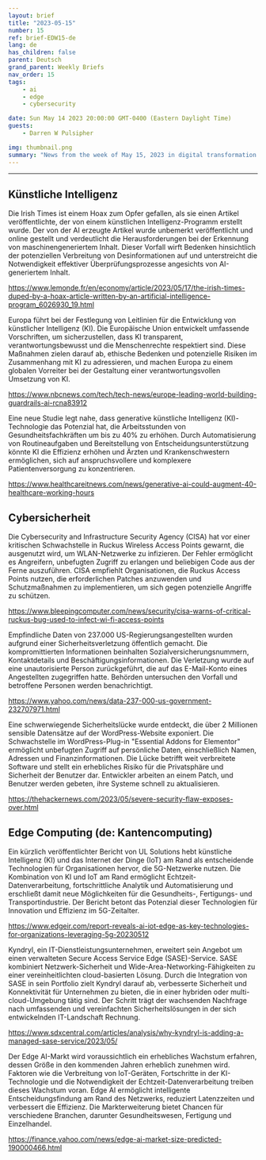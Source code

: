 ```yaml
---
layout: brief
title: "2023-05-15"
number: 15
ref: brief-EDW15-de
lang: de
has_children: false
parent: Deutsch
grand_parent: Weekly Briefs
nav_order: 15
tags:
    - ai
    - edge
    - cybersecurity

date: Sun May 14 2023 20:00:00 GMT-0400 (Eastern Daylight Time)
guests:
    - Darren W Pulsipher

img: thumbnail.png
summary: "News from the week of May 15, 2023 in digital transformation including stories from Edge Computing, Cybersecurity, and Artificial Intelligence."
---
```




---

## Künstliche Intelligenz

Die Irish Times ist einem Hoax zum Opfer gefallen, als sie einen Artikel veröffentlichte, der von einem künstlichen Intelligenz-Programm erstellt wurde. Der von der AI erzeugte Artikel wurde unbemerkt veröffentlicht und online gestellt und verdeutlicht die Herausforderungen bei der Erkennung von maschinengeneriertem Inhalt. Dieser Vorfall wirft Bedenken hinsichtlich der potenziellen Verbreitung von Desinformationen auf und unterstreicht die Notwendigkeit effektiver Überprüfungsprozesse angesichts von AI-generiertem Inhalt.

[https://www.lemonde.fr/en/economy/article/2023/05/17/the-irish-times-duped-by-a-hoax-article-written-by-an-artificial-intelligence-program_6026930_19.html](https://www.lemonde.fr/en/economy/article/2023/05/17/the-irish-times-duped-by-a-hoax-article-written-by-an-artificial-intelligence-program_6026930_19.html)

Europa führt bei der Festlegung von Leitlinien für die Entwicklung von künstlicher Intelligenz (KI). Die Europäische Union entwickelt umfassende Vorschriften, um sicherzustellen, dass KI transparent, verantwortungsbewusst und die Menschenrechte respektiert sind. Diese Maßnahmen zielen darauf ab, ethische Bedenken und potenzielle Risiken im Zusammenhang mit KI zu adressieren, und machen Europa zu einem globalen Vorreiter bei der Gestaltung einer verantwortungsvollen Umsetzung von KI.

[https://www.nbcnews.com/tech/tech-news/europe-leading-world-building-guardrails-ai-rcna83912](https://www.nbcnews.com/tech/tech-news/europe-leading-world-building-guardrails-ai-rcna83912)

Eine neue Studie legt nahe, dass generative künstliche Intelligenz (KI)-Technologie das Potenzial hat, die Arbeitsstunden von Gesundheitsfachkräften um bis zu 40% zu erhöhen. Durch Automatisierung von Routineaufgaben und Bereitstellung von Entscheidungsunterstützung könnte KI die Effizienz erhöhen und Ärzten und Krankenschwestern ermöglichen, sich auf anspruchsvollere und komplexere Patientenversorgung zu konzentrieren.

[https://www.healthcareitnews.com/news/generative-ai-could-augment-40-healthcare-working-hours](https://www.healthcareitnews.com/news/generative-ai-could-augment-40-healthcare-working-hours)

## Cybersicherheit

Die Cybersecurity and Infrastructure Security Agency (CISA) hat vor einer kritischen Schwachstelle in Ruckus Wireless Access Points gewarnt, die ausgenutzt wird, um WLAN-Netzwerke zu infizieren. Der Fehler ermöglicht es Angreifern, unbefugten Zugriff zu erlangen und beliebigen Code aus der Ferne auszuführen. CISA empfiehlt Organisationen, die Ruckus Access Points nutzen, die erforderlichen Patches anzuwenden und Schutzmaßnahmen zu implementieren, um sich gegen potenzielle Angriffe zu schützen.

[https://www.bleepingcomputer.com/news/security/cisa-warns-of-critical-ruckus-bug-used-to-infect-wi-fi-access-points](https://www.bleepingcomputer.com/news/security/cisa-warns-of-critical-ruckus-bug-used-to-infect-wi-fi-access-points)

Empfindliche Daten von 237.000 US-Regierungsangestellten wurden aufgrund einer Sicherheitsverletzung öffentlich gemacht. Die kompromittierten Informationen beinhalten Sozialversicherungsnummern, Kontaktdetails und Beschäftigungsinformationen. Die Verletzung wurde auf eine unautorisierte Person zurückgeführt, die auf das E-Mail-Konto eines Angestellten zugegriffen hatte. Behörden untersuchen den Vorfall und betroffene Personen werden benachrichtigt.

[https://www.yahoo.com/news/data-237-000-us-government-232707971.html](https://www.yahoo.com/news/data-237-000-us-government-232707971.html)

Eine schwerwiegende Sicherheitslücke wurde entdeckt, die über 2 Millionen sensible Datensätze auf der WordPress-Website exponiert. Die Schwachstelle im WordPress-Plug-in "Essential Addons for Elementor" ermöglicht unbefugten Zugriff auf persönliche Daten, einschließlich Namen, Adressen und Finanzinformationen. Die Lücke betrifft weit verbreitete Software und stellt ein erhebliches Risiko für die Privatsphäre und Sicherheit der Benutzer dar. Entwickler arbeiten an einem Patch, und Benutzer werden gebeten, ihre Systeme schnell zu aktualisieren.

[https://thehackernews.com/2023/05/severe-security-flaw-exposes-over.html](https://thehackernews.com/2023/05/severe-security-flaw-exposes-over.html)

## Edge Computing (de: Kantencomputing)

Ein kürzlich veröffentlichter Bericht von UL Solutions hebt künstliche Intelligenz (KI) und das Internet der Dinge (IoT) am Rand als entscheidende Technologien für Organisationen hervor, die 5G-Netzwerke nutzen. Die Kombination von KI und IoT am Rand ermöglicht Echtzeit-Datenverarbeitung, fortschrittliche Analytik und Automatisierung und erschließt damit neue Möglichkeiten für die Gesundheits-, Fertigungs- und Transportindustrie. Der Bericht betont das Potenzial dieser Technologien für Innovation und Effizienz im 5G-Zeitalter.

[https://www.edgeir.com/report-reveals-ai-iot-edge-as-key-technologies-for-organizations-leveraging-5g-20230512](https://www.edgeir.com/report-reveals-ai-iot-edge-as-key-technologies-for-organizations-leveraging-5g-20230512)

Kyndryl, ein IT-Dienstleistungsunternehmen, erweitert sein Angebot um einen verwalteten Secure Access Service Edge (SASE)-Service. SASE kombiniert Netzwerk-Sicherheit und Wide-Area-Networking-Fähigkeiten zu einer vereinheitlichten cloud-basierten Lösung. Durch die Integration von SASE in sein Portfolio zielt Kyndryl darauf ab, verbesserte Sicherheit und Konnektivität für Unternehmen zu bieten, die in einer hybriden oder multi-cloud-Umgebung tätig sind. Der Schritt trägt der wachsenden Nachfrage nach umfassenden und vereinfachten Sicherheitslösungen in der sich entwickelnden IT-Landschaft Rechnung.

[https://www.sdxcentral.com/articles/analysis/why-kyndryl-is-adding-a-managed-sase-service/2023/05/](https://www.sdxcentral.com/articles/analysis/why-kyndryl-is-adding-a-managed-sase-service/2023/05/)

Der Edge AI-Markt wird voraussichtlich ein erhebliches Wachstum erfahren, dessen Größe in den kommenden Jahren erheblich zunehmen wird. Faktoren wie die Verbreitung von IoT-Geräten, Fortschritte in der KI-Technologie und die Notwendigkeit der Echtzeit-Datenverarbeitung treiben dieses Wachstum voran. Edge AI ermöglicht intelligente Entscheidungsfindung am Rand des Netzwerks, reduziert Latenzzeiten und verbessert die Effizienz. Die Markterweiterung bietet Chancen für verschiedene Branchen, darunter Gesundheitswesen, Fertigung und Einzelhandel.

[https://finance.yahoo.com/news/edge-ai-market-size-predicted-190000466.html](https://finance.yahoo.com/news/edge-ai-market-size-predicted-190000466.html)


